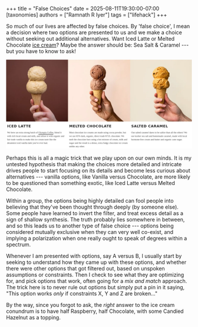 +++
title = "False Choices"
date = 2025-08-11T19:30:00-07:00
[taxonomies]
authors = ["Ramnath R Iyer"]
tags = ["lifehack"]
+++

So much of our lives are affected by false choices. By 'false choice', I mean a decision where two
options are presented to us and we make a choice without seeking out additional alternatives. Want
Iced Latte or Melted Chocolate [ice cream](https://www.mollymoon.com)? Maybe the answer should be:
Sea Salt & Caramel --- but you have to know to ask!

![Molly Moon's Ice Cream](ice-cream.webp "Molly Moon's Ice Cream")

Perhaps this is all a magic trick that we play upon on our own minds. It is my untested hypothesis
that making the choices more detailed and intricate drives people to start focusing on its details
and become less curious about alternatives --- vanilla options, like Vanilla versus Chocolate, are
more likely to be questioned than something exotic, like Iced Latte versus Melted Chocolate.

Within a group, the options being highly detailed can fool people into believing that they've been
thought through deeply (by someone else). Some people have learned to invert the filter, and treat
excess detail as a sign of shallow synthesis. The truth probably lies somewhere in between, and so
this leads us to another type of false choice --- options being considered mutually exclusive when
they can very well co-exist, and implying a polarization when one really ought to speak of degrees
within a spectrum.

Whenever I am presented with options, say A versus B, I usually start by seeking to understand how
they came up with these options, and whether there were other options that got filtered out, based
on unspoken assumptions or constraints. Then I check to see what they are optimizing for, and pick
options that work, often going for a *mix and match* approach. The trick here is to never rule out
options but simply put a pin in it saying, "This option works *only* if constraints X, Y and Z are
broken..."

By the way, since you forgot to ask, the *right* answer to the ice cream conundrum is to have half
Raspberry, half Chocolate, with some Candied Hazelnut as a topping.

